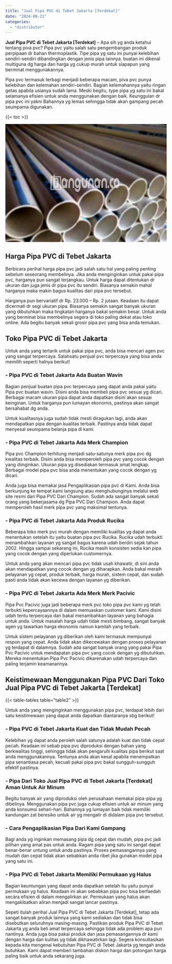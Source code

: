 ```yaml
---
title: "Jual Pipa PVC di Tebet Jakarta [Terdekat]"
date: "2024-08-21"
categories: 
  - "distributor"
---
```


**Jual Pipa PVC di Tebet Jakarta \[Terdekat\]** – Apa sih yg anda ketahui tentang piva pvc? Pipa pvc yaitu salah satu pengembangan produk perpipaan dr bahan thermoplastik. Tipe pipa yg satu ini punyai kelebihan sendiri-sendiri dibandingkan dengan jenis pipa lainnya. buatan ini dikenal multiguna dg harga dan harga yg cukup murah untuk siapapun yang berminat menggunakannya.

Pipa pvc termasuk terbagi menjadi beberapa macam, piva pvc punya kelebihan dan kelemahan sendiri-sendiri. Bagian kelemahannya yaitu ringan getas apabila usianya sudah lama. Meski begitu, type pipa yg satu ini bakal selamanya efisien untuk anda menggunakan dengan baik. Keunggulan dr pipa pvc ini yakni Bahannya yg lemas sehingga tidak akan gampang pecah seumpama digunakan.

{{< toc >}}

![Jual Pipa PVC di Tebet Jakarta [Terdekat]](/images/jaul-pipa-pvc-33.png)

## Harga Pipa PVC di Tebet Jakarta

Berbicara perihal harga pipa pvc jadi salah satu hal yang paling penting sebelum seseorang membelinya. Jika anda menginginkan untuk pakai pipa pvc, harganya pun sangat terjangkau. Untuk harga dapat ditentukan dr ukuran dan juga jenis dr pipa pvc itu sendiri. Biasanya semakin mahal harganya maka makin bagus kualitas dari pipa pvc tersebut.

Harganya pun bervariatif dr Rp. 23.000 – Rp. 2 jutaan. Keadaan itu dapat dicermati dr segi ukuran pipa. Biasanya semakin sangat banyak ukuran yang dibutuhkan maka tingkatan harganya bakal semakin besar. Untuk anda yang berminat bisa membelinya segera di toko paling dekat atau toko online. Ada begitu banyak sekali grosir pipa pvc yang bisa anda temukan.

## Toko Pipa PVC di Tebet Jakarta

Untuk anda yang tertarik untuk pakai pipa pvc, anda bisa mencari agen pvc yang sangat terpercaya. Salahsatu penjual pvc terpercaya yang bisa anda memilih seperti halnya berikut!

### \- Pipa PVC di Tebet Jakarta Ada Buatan Wavin

Bagian penjual buatan pipa pvc terpercaya yang dapat anda pakai yaitu Pipa pvc buatan wavin. Disini anda bisa membeli pipa pvc sesuai yg dicari. Berbagai macam ukuran pipa dapat anda dapatkan disini akan sesuai keinginan. Untuk harganya pun lumayan ekonomis, pastinya akan sangat bersahabat dg anda.

Untuk kualitasnya juga sudah tidak mesti diragukan lagi, anda akan mendapatkan pipa dengan kualitas terbaik. Pastinya anda tidak dapat menyesal seumpama belanja pipa di kami.

### \- Pipa PVC di Tebet Jakarta Ada Merk Champion

Pipa pvc Champion terhitung menjadi satu-satunya merk pipa pvc dg kwalitas terbaik. Disini anda bisa memperoleh pipa pvc yang cocok dengan yang diinginkan. Ukuran pipa yg disediakan termasuk amat lengkap. Berbagai model pipa pvc bisa anda menentukan yang cocok dengan yg dicari.

Anda juga bisa memakai jasa Pengaplikasian pipa pvc di Kami. Anda bisa berkunjung ke tempat kami langsung atau menghubunginya melalui web site resmi dari Pipa PVC Dari Champion. Sudah ada sangat banyak sekali orang yang bekerjasama dg Pipa PVC Dari Champion. Anda dapat memperoleh hasil merk pipa pvc yang maksimal tentunya.

### \- Pipa PVC di Tebet Jakarta Ada Produk Rucika

Beberapa toko merk pvc murah dengan memiliki kualitas yg dapat anda menentukan setelah itu yaitu buatan pipa pvc Rucika. Rucika udah terbukti menambahkan layanan yg sangat bagus karena udah berdiri sejak tahun 2002. Hingga sampai sekarang ini, Rucika masih konsisten sedia kan pipa yang cocok dengan yang diperlukan customernya.

Untuk anda yang akan mencari pipa pvc tidak usah khawatir, di sini anda akan mendapatkan yang cocok dengan yg diharapkan. Anda bakal meraih pelayanan yg cepat, produk terbaik, harga murah, sistem cepat, dan sudah pasti anda tidak akan kecewa dengan layanan yg diberikan.

### \- Pipa PVC di Tebet Jakarta Ada Merk Merk Pacivic

Pipa Pvc Pacivic juga jadi beberapa merk pvc toko pipa pvc kami yg telah terbukti kepercayaannya di dalam memuaskan customer kami. Kami disini udah tentu terpercaya dan bakal menambahkan layanan yang bahagia untuk anda. Untuk masalah harga udah tidak mesti bimbang, sangat banyak agen yg tawarkan harga ekonomis namun kamilah yang terbaik.

Untuk sistem pelayanan yg diberikan oleh kami termasuk mempunyai respon yang cepat. Anda tidak akan dikecewakan dengan proses pelayanan yg terdapat di dalamnya. Sudah ada sangat banyak orang yang pakai Pipa Pvc Pacivic untuk mendapatan pipa pvc yang cocok dengan yg dibutuhkan. Mereka menentukan Pipa Pvc Pacivic dikarenakan udah terpercaya dan paling terjamin keamanannya.

## Keistimewaan Menggunakan Pipa PVC Dari Toko Jual Pipa PVC di Tebet Jakarta \[Terdekat\]

{{< table-tables table="table2" >}}

Untuk anda yang menginginkan menggunakan pipa pvc, terdapat lebih dari satu keistimewaan yang dapat anda dapatkan diantaranya sbg berikut!

### \- Pipa PVC di Tebet Jakarta Kuat dan Tidak Mudah Pecah

Kelebihan yg dapat anda peroleh salah satunya adalah kuat dan tidak cepat pecah. Keadaan ini sebab pipa pvc diproduksi dengan bahan yang berkwalitas tinggi, sehingga tidak akan pengaruhi kualitas pipa berikut saat anda menggunakannya. Tentunya anda akan kesal apabila menempatkan pipa senantiasa pecah, kecuali pakai pipa pvc bakal sungguh-sungguh efektif pastinya.

### \- Pipa Dari Toko Jual Pipa PVC di Tebet Jakarta \[Terdekat\] Aman Untuk Air Minum

Begitu banyak air yang diproduksi oleh perusahaan memakai pipa-pipa yg dibelinya. Menggunakan pipa pvc juga cukup efisien untuk air minum yang anda konsumsi sehari-hari. Bahannya yg lumayan baik tidak memiliki kandungan zat beresiko untuk air yg mengalir di didalam pipa pvc tersebut.

### \- Cara Pengaplikasian Pipa Dari Kami Gampang

Bagi anda yg inginkan memasang pipa dg cepat dan mudah, pipa pvc jadi pilihan yang amat pas untuk anda. Ragam pipa yang satu ini sangat dapat benar-benar untung untuk anda pastinya. Proses pemasangannya yang mudah dan cepat tidak akan sebabkan anda ribet jika gunakan model pipa yang satu ini.

### \- Pipa PVC di Tebet Jakarta Memiliki Permukaan yg Halus

Bagian keuntungan yang dapat anda dapatkan setelah itu yaitu punyai permukaan yg halus. Keadaan ini akan sebabkan pipa pvc bisa berfaedah secara efisien di dalam mengalirkan air. Permukaan yang halus akan mengakibatkan aliran menjadi sangat lancar pastinya.

Sepeti itulah perihal Jual Pipa PVC di Tebet Jakarta \[Terdekat\], tetap ada sangat banyak produk lainnya yang kami sediakan dan tidak bisa disebutkan seluruhnya masing-masing. Pastikan produk Pipa PVC di Tebet Jakarta yg anda beli amat terpercaya sehingga tidak ada problem apa pun nantinya. Anda juga bisa pakai produk dan jasa pemasangannya dr kami dengan harga dan kulitas yg tidak dikhawatirkan lagi. Segera konsultasikan kepada kita mengenai kebutuhan Pipa PVC di Tebet Jakarta yg tengah anda butuhkan. Kami dapat memberi tambahan diskon harga dan potongan harga paling baik untuk anda sekarang juga.

